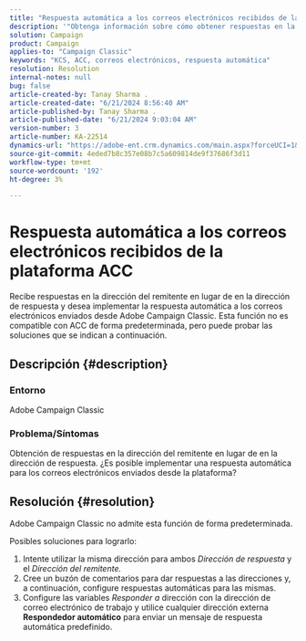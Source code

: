 ```yaml
---
title: "Respuesta automática a los correos electrónicos recibidos de la plataforma ACC"
description: '"Obtenga información sobre cómo obtener respuestas en la dirección del remitente en lugar de la dirección de respuesta de la plataforma de Adobe Campaign Classic".'
solution: Campaign
product: Campaign
applies-to: "Campaign Classic"
keywords: "KCS, ACC, correos electrónicos, respuesta automática"
resolution: Resolution
internal-notes: null
bug: false
article-created-by: Tanay Sharma .
article-created-date: "6/21/2024 8:56:40 AM"
article-published-by: Tanay Sharma .
article-published-date: "6/21/2024 9:03:04 AM"
version-number: 3
article-number: KA-22514
dynamics-url: "https://adobe-ent.crm.dynamics.com/main.aspx?forceUCI=1&pagetype=entityrecord&etn=knowledgearticle&id=b518b72a-ac2f-ef11-840a-000d3a5b439f"
source-git-commit: 4eded7b8c357e08b7c5a609814de9f37686f3d11
workflow-type: tm+mt
source-wordcount: '192'
ht-degree: 3%

---
```


# Respuesta automática a los correos electrónicos recibidos de la plataforma ACC


Recibe respuestas en la dirección del remitente en lugar de en la dirección de respuesta y desea implementar la respuesta automática a los correos electrónicos enviados desde Adobe Campaign Classic. Esta función no es compatible con ACC de forma predeterminada, pero puede probar las soluciones que se indican a continuación.

## Descripción {#description}


### Entorno

Adobe Campaign Classic



### Problema/Síntomas

Obtención de respuestas en la dirección del remitente en lugar de en la dirección de respuesta. ¿Es posible implementar una respuesta automática para los correos electrónicos enviados desde la plataforma?


## Resolución {#resolution}


Adobe Campaign Classic no admite esta función de forma predeterminada.

Posibles soluciones para lograrlo:

1. Intente utilizar la misma dirección para ambos *Dirección de respuesta* y el *Dirección del remitente.*
2. Cree un buzón de comentarios para dar respuestas a las direcciones y, a continuación, configure respuestas automáticas para las mismas.
3. Configure las variables *Responder a* dirección con la dirección de correo electrónico de trabajo y utilice cualquier dirección externa <b>Respondedor automático</b> para enviar un mensaje de respuesta automática predefinido.


